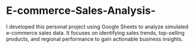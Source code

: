 # E-commerce-Sales-Analysis-
I developed this personal project using Google Sheets to analyze simulated e-commerce sales data. It focuses on identifying sales trends, top-selling products, and regional performance to gain actionable business insights.
